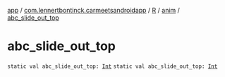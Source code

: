 [app](../../../index.md) / [com.lennertbontinck.carmeetsandroidapp](../../index.md) / [R](../index.md) / [anim](index.md) / [abc_slide_out_top](./abc_slide_out_top.md)

# abc_slide_out_top

`static val abc_slide_out_top: `[`Int`](https://kotlinlang.org/api/latest/jvm/stdlib/kotlin/-int/index.html)
`static val abc_slide_out_top: `[`Int`](https://kotlinlang.org/api/latest/jvm/stdlib/kotlin/-int/index.html)